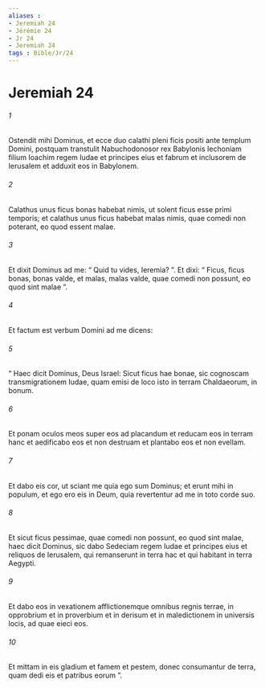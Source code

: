 ```yaml
---
aliases : 
- Jeremiah 24
- Jérémie 24
- Jr 24
- Jeremiah 24
tags : Bible/Jr/24
---
```


# Jeremiah 24

###### 1
Ostendit mihi Dominus, et ecce duo calathi pleni ficis positi ante templum Domini, postquam transtulit Nabuchodonosor rex Babylonis Iechoniam filium Ioachim regem Iudae et principes eius et fabrum et inclusorem de Ierusalem et adduxit eos in Babylonem. 
###### 2
Calathus unus ficus bonas habebat nimis, ut solent ficus esse primi temporis; et calathus unus ficus habebat malas nimis, quae comedi non poterant, eo quod essent malae.
###### 3
Et dixit Dominus ad me: “ Quid tu vides, Ieremia? ”. Et dixi: “ Ficus, ficus bonas, bonas valde, et malas, malas valde, quae comedi non possunt, eo quod sint malae ”. 
###### 4
Et factum est verbum Domini ad me dicens: 
###### 5
“ Haec dicit Dominus, Deus Israel: Sicut ficus hae bonae, sic cognoscam transmigrationem Iudae, quam emisi de loco isto in terram Chaldaeorum, in bonum. 
###### 6
Et ponam oculos meos super eos ad placandum et reducam eos in terram hanc et aedificabo eos et non destruam et plantabo eos et non evellam. 
###### 7
Et dabo eis cor, ut sciant me quia ego sum Dominus; et erunt mihi in populum, et ego ero eis in Deum, quia revertentur ad me in toto corde suo.
###### 8
Et sicut ficus pessimae, quae comedi non possunt, eo quod sint malae, haec dicit Dominus, sic dabo Sedeciam regem Iudae et principes eius et reliquos de Ierusalem, qui remanserunt in terra hac et qui habitant in terra Aegypti. 
###### 9
Et dabo eos in vexationem afflictionemque omnibus regnis terrae, in opprobrium et in proverbium et in derisum et in maledictionem in universis locis, ad quae eieci eos. 
###### 10
Et mittam in eis gladium et famem et pestem, donec consumantur de terra, quam dedi eis et patribus eorum ”.
